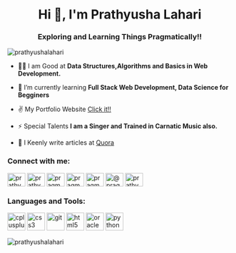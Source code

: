<head>
  <link rel="stylesheet" href="https://cdn.jsdelivr.net/gh/devicons/devicon@v2.9.0/devicon.min.css"
 </head>
<body>
<h1 align="center">Hi 👋, I'm Prathyusha Lahari</h1>
<h3 align="center">Exploring and Learning Things Pragmatically!!</h3>

<p align="left"> <img src="https://komarev.com/ghpvc/?username=prathyushalahari&label=Profile%20views&color=0e75b6&style=flat" alt="prathyushalahari" /> </p>

- 👨‍💻 I am Good at      **Data Structures,Algorithms and Basics in Web Development.**

- 🌱 I’m currently learning **Full Stack Web Development, Data Science for Begginers**

- ✌ My Portfolio Website [Click it!!](https://prathyushalahari.github.io/CV/)

- ⚡ Special Talents         **I am a Singer and Trained in Carnatic Music also.**

- 📝 I Keenly write articles at [Quora](https://www.quora.com/profile/Prathyusha-Lahari)

<h3 align="left">Connect with me:</h3>
<p align="left">
<a href="https://twitter.com/prathyushamaha2" target="blank"><img align="center" src="https://cdn.jsdelivr.net/npm/simple-icons@3.0.1/icons/twitter.svg" alt="prathyushamaha2" height="30" width="40" /></a>
<a href="https://linkedin.com/in/prathyusha-lahari" target="blank"><img align="center" src="https://cdn.jsdelivr.net/npm/simple-icons@3.0.1/icons/linkedin.svg" alt="prathyusha-lahari" height="30" width="40" /></a>
<a href="https://www.codechef.com/users/pragmatic_p8" target="blank"><img align="center" src="https://cdn.jsdelivr.net/npm/simple-icons@3.1.0/icons/codechef.svg" alt="pragmatic_p8" height="30" width="40" /></a>
<a href="https://www.hackerrank.com/pragmatic_p8" target="blank"><img align="center" src="https://cdn.jsdelivr.net/npm/simple-icons@3.0.1/icons/hackerrank.svg" alt="pragmatic_p8" height="30" width="40" /></a>
<a href="https://codeforces.com/profile/pragmatic_p8" target="blank"><img align="center" src="https://cdn.jsdelivr.net/npm/simple-icons@3.0.1/icons/codeforces.svg" alt="pragmatic_p8" height="30" width="40" /></a>
<a href="https://www.hackerearth.com/@pragmatic_p8" target="blank"><img align="center" src="https://cdn.jsdelivr.net/npm/simple-icons@3.0.1/icons/hackerearth.svg" alt="@pragmatic_p8" height="30" width="40" /></a>
<a href="https://auth.geeksforgeeks.org/user/prathyusha_lahari" target="blank"><img align="center" src="https://cdn.jsdelivr.net/npm/simple-icons@3.0.1/icons/geeksforgeeks.svg" alt="prathyusha_lahari" height="30" width="40" /></a>
</p>

<h3 align="left">Languages and Tools:</h3>
<a href="https://www.w3schools.com/cpp/" target="_blank"><img src="https://simpleicons.org/icons/cplusplus.svg" alt="cplusplus" width="40" height="40"/></a> 
<a href="https://www.w3schools.com/css/" target="_blank"><img src="https://simpleicons.org/icons/css3.svg" alt="css3" width="40" height="40"/></a> 
<a href="https://git-scm.com/" target="_blank"><img src="https://simpleicons.org/icons/git.svg" alt="git" width="40" height="40"/></a>
<a href="https://www.w3.org/html/" target="_blank"><img src="https://simpleicons.org/icons/html5.svg" alt="html5" width="40" height="40"/></a> 
<a href="https://www.oracle.com/" target="_blank"><img src="https://img.icons8.com/ios-filled/50/000000/sql.png" alt="oracle" width="40" height="40"/></a>
<a href="https://www.python.org" target="_blank"><img src="https://simpleicons.org/icons/python.svg" alt="python" width="40" height="40"/></a>

</p>

<p><img align="center" src="https://github-readme-stats.vercel.app/api/top-langs?username=prathyushalahari&show_icons=true&locale=en&layout=compact" alt="prathyushalahari" /></p>
</body>
